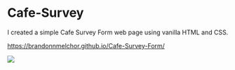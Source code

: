 # Cafe-Survey

I created a simple Cafe Survey Form web page using vanilla HTML and CSS.

https://brandonnmelchor.github.io/Cafe-Survey-Form/

![](https://github.com/brandonnmelchor/FCC-Cafe-Survey/blob/main/screenshot%202.png?raw=true)
